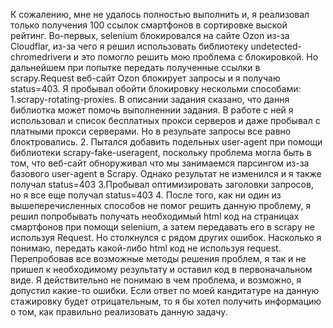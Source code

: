 К сожалению, мне не удалось полностью выполнить и, я реализовал только получения 100 ссылок смартфонов в сортировке выской рейтинг. 
Во-первых, selenium блокировался на сайте Ozon из-за Cloudflar, из-за чего я решил использовать библиотеку undetected-chromedriverи и это помогло решить мою проблема с блокировкой. 
Но дальнейшем при попытке передать полученные ссылки в scrapy.Request веб-сайт Ozon блокирует запросы и я получаю status=403.
Я пробывал обойти блокировку нескольми способами:
1.scrapy-rotating-proxies. В описании задания сказано, что дання библиотка может помочь выполненнии задания. В работе с ней я использовал и список бесплатных прокси серверов и даже пробывал с платными прокси серверами.
Но в резульате запросы все равно блоктровались.
2. Пытался добавить  подельных user-agent при помощи библиотеки scrapy-fake-useragent, поскольку проблема могла быть в том, что веб-сайт обноруживал что мы занимаемся парсингом из-за базового user-agent в Scrapy.
Однако результат не изменился и я также получал status=403
3.Пробывал оптимизировать заголовки запросов, но я все еще получал status=403
4. После того, как ни один из вышеперечисленных способов не помог решить данную проблему, я решил попробывать получать необходимый html код на страницах смартфонов при помощи selenium, 
а затем передавать его в scrapy не используя Request. Но столкнулся с рядом других ошибок. Насколько я понимаю,  передать какой-либо html код не используя request.
Перепробовав все возможные методы решения проблем, я так и не пришел к необходимому результату и оставил код в первоначальном виде. Я действительно не понимаю в чем проблема, и возможно,  я допустил какие-то ошибки.
Если ответ по моей кандитатуре на данную стажировку будет отрицательным, то я бы хотел получить информацию о том, как правильно реализовать данную задачу.
